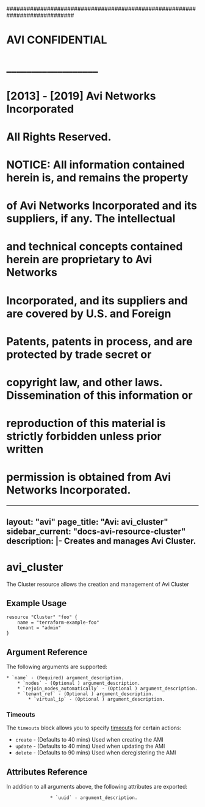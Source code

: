 
############################################################################
#
# AVI CONFIDENTIAL
# __________________
#
# [2013] - [2019] Avi Networks Incorporated
# All Rights Reserved.
#
# NOTICE: All information contained herein is, and remains the property
# of Avi Networks Incorporated and its suppliers, if any. The intellectual
# and technical concepts contained herein are proprietary to Avi Networks
# Incorporated, and its suppliers and are covered by U.S. and Foreign
# Patents, patents in process, and are protected by trade secret or
# copyright law, and other laws. Dissemination of this information or
# reproduction of this material is strictly forbidden unless prior written
# permission is obtained from Avi Networks Incorporated.
###

---
layout: "avi"
page_title: "Avi: avi_cluster"
sidebar_current: "docs-avi-resource-cluster"
description: |-
  Creates and manages Avi Cluster.
---

# avi_cluster

The Cluster resource allows the creation and management of Avi Cluster

## Example Usage

```hcl
resource "Cluster" "foo" {
    name = "terraform-example-foo"
    tenant = "admin"
}
```

## Argument Reference

The following arguments are supported:

    * `name` - (Required) argument_description.
        * `nodes` - (Optional ) argument_description.
        * `rejoin_nodes_automatically` - (Optional ) argument_description.
        * `tenant_ref` - (Optional ) argument_description.
            * `virtual_ip` - (Optional ) argument_description.
    
### Timeouts

The `timeouts` block allows you to specify [timeouts](https://www.terraform.io/docs/configuration/resources.html#timeouts) for certain actions:

* `create` - (Defaults to 40 mins) Used when creating the AMI
* `update` - (Defaults to 40 mins) Used when updating the AMI
* `delete` - (Defaults to 90 mins) Used when deregistering the AMI

## Attributes Reference

In addition to all arguments above, the following attributes are exported:

                    * `uuid` - argument_description.
        
